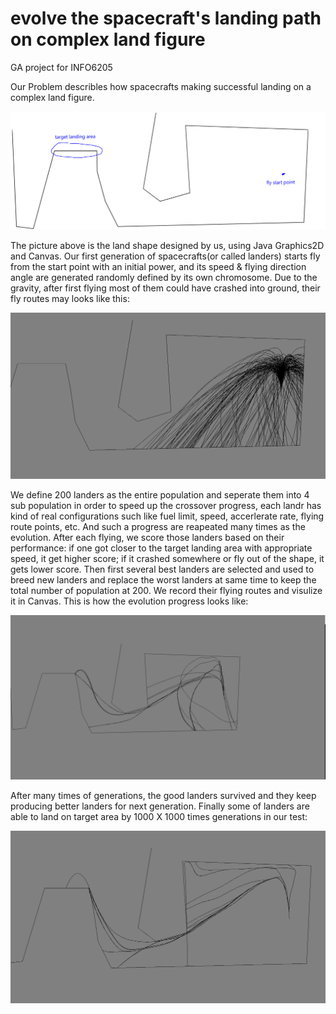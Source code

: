 # evolve the spacecraft's landing path on complex land figure
GA project for INFO6205

Our Problem describles how spacecrafts making successful landing on a complex land figure. 

![alt text](6205project/image_meitu_1.jpg)

The picture above is the land shape designed by us, using Java Graphics2D and Canvas. Our first generation of spacecrafts(or called landers) starts fly from the start point with an initial power, and its speed & flying direction angle are generated randomly defined by its own chromosome. Due to the gravity, after first flying most of them could have crashed into ground, their fly routes may looks like this:

![alt text](6205project/image.png)

We define 200 landers as the entire population and seperate them into 4 sub population in order to speed up the crossover progress, each landr has kind of real configurations such like fuel limit, speed, accerlerate rate, flying route points, etc. And such a progress are reapeated many times as the evolution. After each flying, we score those landers based on their performance: if one got closer to the target landing area with appropriate speed, it get higher score; if it crashed somewhere or fly out of the shape, it gets lower score. Then first several best landers are selected and used to breed new landers and replace the worst landers at same time to keep the total number of population at 200. We record their flying routes and visulize it in Canvas. This is how the evolution progress looks like:

![](6205project/pro1.gif)

After many times of generations, the good landers survived and they keep producing better landers for next generation. Finally some of landers are able to land on target area by 1000 X 1000 times generations in our test:


![alt text](6205project/output2.png)
